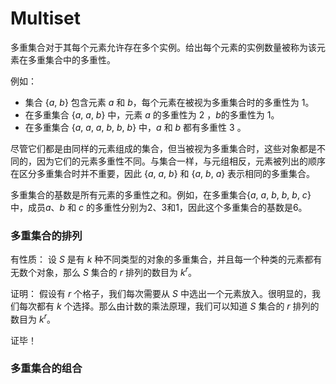 # Multiset

多重集合对于其每个元素允许存在多个实例。给出每个元素的实例数量被称为该元素在多重集合中的多重性。

例如：

- 集合 {$a$, $b$} 包含元素 $a$ 和 $b$，每个元素在被视为多重集合时的多重性为 $1$。
- 在多重集合 {$a$, $a$, $b$} 中，元素 $a$ 的多重性为 $2$ ，$b$的多重性为 $1$。
- 在多重集合 {$a$, $a$, $a$, $b$, $b$, $b$} 中，$a$ 和 $b$ 都有多重性 $3$ 。

尽管它们都是由同样的元素组成的集合，但当被视为多重集合时，这些对象都是不同的，因为它们的元素多重性不同。与集合一样，与元组相反，元素被列出的顺序在区分多重集合时并不重要，因此 {$a$, $a$, $b$} 和 {$a$, $b$, $a$} 表示相同的多重集合。

多重集合的基数是所有元素的多重性之和。例如，在多重集合{$a$, $a$, $b$, $b$, $b$, $c$}中，成员$a$、$b$ 和 $c$ 的多重性分别为2、3和1，因此这个多重集合的基数是6。



### 多重集合的排列

有性质：
设 $S$ 是有 $k$ 种不同类型的对象的多重集合，并且每一个种类的元素都有无数个对象，那么 $S$ 集合的 $r$ 排列的数目为 $k^r$。

证明：
假设有 $r$ 个格子，我们每次需要从 $S$ 中选出一个元素放入。很明显的，我们每次都有 $k$ 个选择。那么由计数的乘法原理，我们可以知道 $S$ 集合的 $r$ 排列的数目为 $k^r$。

证毕！





### 多重集合的组合

